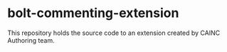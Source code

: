 # bolt-commenting-extension
This repository holds the source code to an extension created by CAINC Authoring team.
